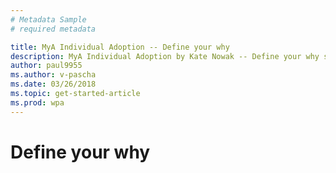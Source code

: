 ```yaml
---
# Metadata Sample
# required metadata

title: MyA Individual Adoption -- Define your why
description: MyA Individual Adoption by Kate Nowak -- Define your why section
author: paul9955
ms.author: v-pascha
ms.date: 03/26/2018
ms.topic: get-started-article
ms.prod: wpa
---
```


# Define your why
